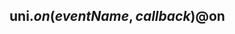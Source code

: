 ## uni.$on(eventName, callback) @$on

<!-- UTSAPIJSON.$on.description -->

<!-- UTSAPIJSON.$on.param -->

<!-- UTSAPIJSON.$on.returnValue -->

<!-- UTSAPIJSON.$on.compatibility -->

<!-- UTSAPIJSON.$on.tutorial -->

<!-- UTSAPIJSON.general_type.name -->

<!-- UTSAPIJSON.general_type.param -->